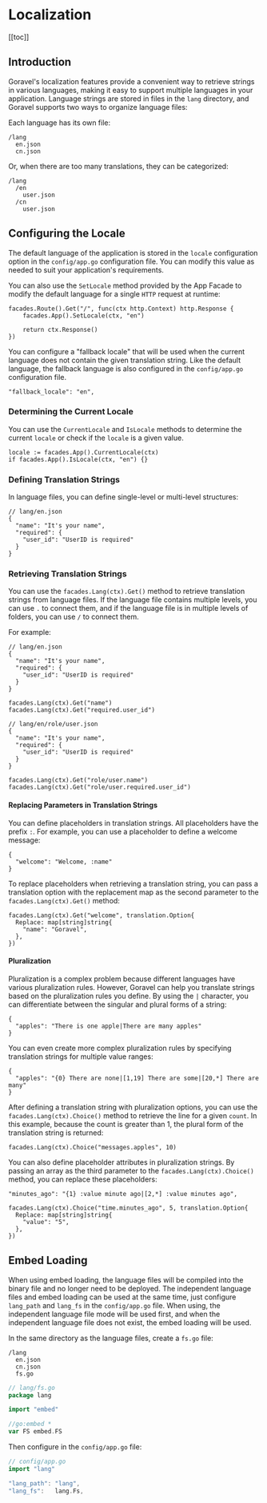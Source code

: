 # Localization

[[toc]]

## Introduction

Goravel's localization features provide a convenient way to retrieve strings in various languages, making it easy to support multiple languages in your application. Language strings are stored in files in the `lang` directory, and Goravel supports two ways to organize language files:

Each language has its own file:

```
/lang
  en.json
  cn.json
```

Or, when there are too many translations, they can be categorized:

```
/lang
  /en
    user.json
  /cn
    user.json
```

## Configuring the Locale

The default language of the application is stored in the `locale` configuration option in the `config/app.go` configuration file. You can modify this value as needed to suit your application's requirements.

You can also use the `SetLocale` method provided by the App Facade to modify the default language for a single `HTTP` request at runtime:

```
facades.Route().Get("/", func(ctx http.Context) http.Response {
    facades.App().SetLocale(ctx, "en")

    return ctx.Response()
})
```

You can configure a "fallback locale" that will be used when the current language does not contain the given translation string. Like the default language, the fallback language is also configured in the `config/app.go` configuration file.

```
"fallback_locale": "en",
```

### Determining the Current Locale

You can use the `CurrentLocale` and `IsLocale` methods to determine the current `locale` or check if the `locale` is a given value.

```
locale := facades.App().CurrentLocale(ctx)
if facades.App().IsLocale(ctx, "en") {}
```

### Defining Translation Strings

In language files, you can define single-level or multi-level structures:

```
// lang/en.json
{
  "name": "It's your name",
  "required": {
    "user_id": "UserID is required"
  }
}
```

### Retrieving Translation Strings

You can use the `facades.Lang(ctx).Get()` method to retrieve translation strings from language files. If the language file contains multiple levels, you can use `.` to connect them, and if the language file is in multiple levels of folders, you can use `/` to connect them. 

For example:

```
// lang/en.json
{
  "name": "It's your name",
  "required": {
    "user_id": "UserID is required"
  }
}

facades.Lang(ctx).Get("name")
facades.Lang(ctx).Get("required.user_id")

// lang/en/role/user.json
{
  "name": "It's your name",
  "required": {
    "user_id": "UserID is required"
  }
}

facades.Lang(ctx).Get("role/user.name")
facades.Lang(ctx).Get("role/user.required.user_id")
```

#### Replacing Parameters in Translation Strings

You can define placeholders in translation strings. All placeholders have the prefix `:`. For example, you can use a placeholder to define a welcome message:

```
{
  "welcome": "Welcome, :name"
}
```

To replace placeholders when retrieving a translation string, you can pass a translation option with the replacement map as the second parameter to the `facades.Lang(ctx).Get()` method:

```
facades.Lang(ctx).Get("welcome", translation.Option{
  Replace: map[string]string{
    "name": "Goravel",
  },
})
```

#### Pluralization

Pluralization is a complex problem because different languages have various pluralization rules. However, Goravel can help you translate strings based on the pluralization rules you define. By using the `|` character, you can differentiate between the singular and plural forms of a string:

```
{
  "apples": "There is one apple|There are many apples"
}
```

You can even create more complex pluralization rules by specifying translation strings for multiple value ranges:

```
{
  "apples": "{0} There are none|[1,19] There are some|[20,*] There are many"
}
```

After defining a translation string with pluralization options, you can use the `facades.Lang(ctx).Choice()` method to retrieve the line for a given `count`. In this example, because the count is greater than 1, the plural form of the translation string is returned:

```
facades.Lang(ctx).Choice("messages.apples", 10)
```

You can also define placeholder attributes in pluralization strings. By passing an array as the third parameter to the `facades.Lang(ctx).Choice()` method, you can replace these placeholders:

```
"minutes_ago": "{1} :value minute ago|[2,*] :value minutes ago",

facades.Lang(ctx).Choice("time.minutes_ago", 5, translation.Option{
  Replace: map[string]string{
    "value": "5",
  },
})
```

## Embed Loading  

When using embed loading, the language files will be compiled into the binary file and no longer need to be deployed. The independent language files and embed loading can be used at the same time, just configure `lang_path` and `lang_fs` in the `config/app.go` file. When using, the independent language file mode will be used first, and when the independent language file does not exist, the embed loading will be used.

In the same directory as the language files, create a `fs.go` file:

```
/lang
  en.json
  cn.json
  fs.go
```

```go
// lang/fs.go
package lang

import "embed"

//go:embed *
var FS embed.FS
```

Then configure in the `config/app.go` file:

```go
// config/app.go
import "lang"

"lang_path": "lang",
"lang_fs":   lang.Fs,
```

<CommentService/>
